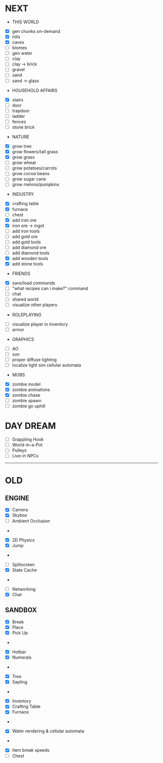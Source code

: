 # NEXT
 * THIS WORLD
 * [x] gen chunks on-demand
 * [x] hills
 * [x] caves
 * [ ] biomes
 * [ ] gen water
 * [ ] clay
 * [ ] clay -> brick
 * [ ] gravel
 * [ ] sand
 * [ ] sand -> glass
 * HOUSEHOLD AFFAIRS
 * [x] stairs
 * [ ] door
 * [ ] trapdoor
 * [ ] ladder
 * [ ] fences
 * [ ] stone brick
 * NATURE
 * [x] grow tree
 * [x] grow flowers/tall grass
 * [x] grow grass
 * [ ] grow wheat
 * [ ] grow potatoes/carrots
 * [ ] grow cocoa beans
 * [ ] grow sugar cane
 * [ ] grow melons/pumpkins
 * INDUSTRY
 * [x] crafting table
 * [x] furnace
 * [ ] chest
 * [x] add iron ore
 * [x] iron ore -> ingot
 * [ ] add iron tools
 * [ ] add gold ore
 * [ ] add gold tools
 * [ ] add diamond ore
 * [ ] add diamond tools
 * [x] add wooden tools
 * [x] add stone tools
 * FRIENDS
 * [x] save/load commands
 * [ ] "what recipes can i make?" command
 * [ ] chat
 * [ ] shared world
 * [ ] visualize other players
 * ROLEPLAYING
 * [ ] visualize player in inventory
 * [ ] armor
 * GRAPHICS
 * [ ] AO
 * [ ] sun
 * [ ] proper diffuse lighting
 * [ ] localize light sim cellular automata
 * MOBS
 * [x] zombie model
 * [x] zombie animations
 * [x] zombie chase
 * [ ] zombie spawn
 * [ ] zombie go uphill

# DAY DREAM
 *  [ ] Grappling Hook
 *  [ ] World-in-a-Pot
 *  [ ] Pulleys
 *  [ ] Live-in NPCs

---
# OLD

## ENGINE
 *  [x] Camera
 *  [x] Skybox
 *  [ ] Ambient Occlusion
 *
 *  [x] 2D Physics
 *  [x] Jump
 *
 *  [ ] Splitscreen
 *  [x] State Cache
 * 
 *  [ ] Networking
 *  [x] Chat

## SANDBOX
 *  [x] Break
 *  [x] Place
 *  [x] Pick Up
 *
 *  [x] Hotbar
 *  [x] Numerals
 *
 *  [x] Tree
 *  [x] Sapling
 *
 *  [x] Inventory
 *  [x] Crafting Table
 *  [x] Furnace
 *
 *  [x] Water rendering & cellular automata
 *
 *  [x] Item break speeds
 *  [ ] Chest
